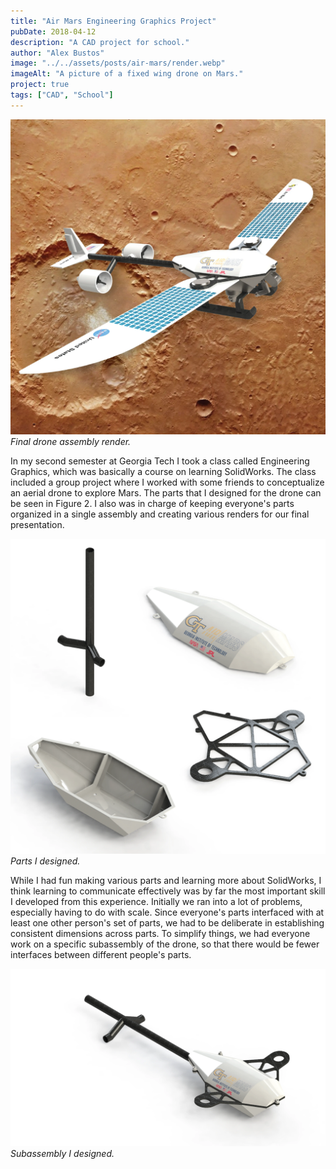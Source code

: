 ```yaml
---
title: "Air Mars Engineering Graphics Project"
pubDate: 2018-04-12
description: "A CAD project for school."
author: "Alex Bustos"
image: "../../assets/posts/air-mars/render.webp"
imageAlt: "A picture of a fixed wing drone on Mars."
project: true
tags: ["CAD", "School"]
---
```


![Final drone assembly render](../../assets/posts/air-mars/render.webp)
_Final drone assembly render._

In my second semester at Georgia Tech I took a class called
Engineering Graphics, which was basically a course on learning
SolidWorks. The class included a group project where I worked with
some friends to conceptualize an aerial drone to explore Mars. The
parts that I designed for the drone can be seen in Figure 2. I
also was in charge of keeping everyone's parts organized in a
single assembly and creating various renders for our final
presentation.

![Parts I designed](../../assets/posts/air-mars/parts.webp)
_Parts I designed._

While I had fun making various parts and learning more about SolidWorks, I
think learning to communicate effectively was by far the most important skill I
developed from this experience. Initially we ran into a lot of problems,
especially having to do with scale. Since everyone's parts interfaced with at
least one other person's set of parts, we had to be deliberate in establishing
consistent dimensions across parts. To simplify things, we had everyone work on
a specific subassembly of the drone, so that there would be fewer interfaces
between different people's parts.

![Subassembly I designed](../../assets/posts/air-mars/fuselage-subassembly.webp)
_Subassembly I designed._

